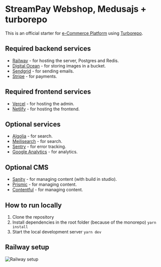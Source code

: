 # StreamPay Webshop, Medusajs + turborepo

This is an official starter for [e-Commerce Platform](https://commerce.streamprotocol.org) using [Turborepo](https://turbo.build/repo).


## Required backend services

- [Railway](https://railway.app) - for hosting the server, Postgres and Redis.
- [Digital Ocean](https://digitalocean.com) - for storing images in a bucket.
- [Sendgrid](https://sendgrid.com) - for sending emails.
- [Stripe](https://stripe.com) - for payments.

## Required frontend services

- [Vercel](https://vercel.com) - for hosting the admin.
- [Netlify](https://netlify.com) - for hosting the frontend.

## Optional services

- [Algolia](https://algolia.com) - for search.
- [Meilisearch](https://meilisearch.com) - for search.
- [Sentry](https://sentry.io) - for error tracking.
- [Google Analytics](https://analytics.google.com) - for analytics.

## Optional CMS

- [Sanity](https://sanity.io) - for managing content (with build in studio).
- [Prismic](https://prismic.io) - for managing content.
- [Contentful](https://contentful.com) - for managing content.

## How to run locally
1. Clone the repository
2. Install dependencies in the root folder (because of the monorepo)
```yarn install```
3. Start the local development server
```yarn dev```

## Railway setup

![Railway setup](./railway-infra.png)
